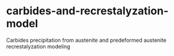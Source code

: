 # carbides-and-recrestalyzation-model
Carbides precipitation from austenite and predeformed austenite recrestalyzation modeling
